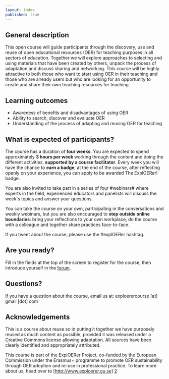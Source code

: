 ```yaml
---
layout: index
published: true
---
```


**General description**
-
This open course will guide participants through the discovery, use and reuse of open educational resources (OER) for teaching purposes in all sectors of education. Together we will explore approaches to selecting and using materials that have been created by others, unpack the process of adaptation and discuss sharing and networking. This course will be highly attractive to both those who want to start using OER in their teaching and those who are already users but who are looking for an opportunity to create and share their own teaching resources for teaching.

**Learning outcomes**
-
 - Awareness of benefits and disadvantages of using OER
 - Ability to search, discover and evaluate OER
 - Understanding of the process of adapting and reusing OER for teaching

**What is expected of participants?**
-
The course has a duration of **four weeks**. You are expected to spend approximately **3 hours per week** working through the content and doing the different activities, **supported by a course facilitator**. Every week you will have the chance to **earn a badge**; at the end of the course, after reflecting openly on your experience, you can apply to be awarded The ExplOERer! badge.

You are also invited to take part in a series of four #webinars# where experts in the field, experienced educators and panelists will discuss the week's topics and answer your questions.

You can take the course on your own, participating in the conversations and weekly webinars, but you are also encouraged to **step outside online boundaries**: bring your reflections to your own workplace, do the course with a colleague and together share practices face-to-face.

If you tweet about the course, please use the #explOERer hashtag.

**Are you ready?**
-
Fill in the fields at the top of the screen to register for the course, then introduce yourself in the [forum][1].

**Questions?**
-
If you have a question about the course, email us at: exploerercourse [at] gmail [dot] com

**Acknowledgements**
-
This is a course about reuse so in putting it together we have purposely reused as much content as possible, provided it was released under a Creative Commons license allowing adaptation. All sources have been clearly identified and appropriately attributed.

This course is part of the ExplOERer Project, co-funded by the European Commission under the Erasmus+ programme to promote OER sustainability through OER adoption and re-use in professional practice. To learn more about us, head over to [http://www.exploerer.gu.se] [2]

[1]:http://www.exploerercourse.org/en/modules/week%201/discussion/
[2]:http://www.exploerer.gu.se
